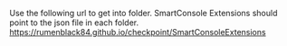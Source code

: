 Use the following url to get into folder. SmartConsole Extensions should point to the json file in each folder. 
https://rumenblack84.github.io/checkpoint/SmartConsoleExtensions
